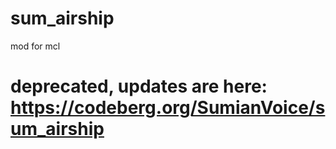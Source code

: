 # sum_airship
mod for mcl
# deprecated, updates are here: https://codeberg.org/SumianVoice/sum_airship

